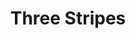 ---
ee_id: '4402'
site: '1'
type: '2'
long_id: 2018-014 Three Stripes
url: 2018-014-three-stripes
title: Three Stripes
year: '2018'
medium: Inkjet on canvas (x3)
commission:
dims: 108 x 36 in
pitch:
ps:
live_url:
related:
youtube:
imgs: three-stripes2018-014-database-02.jpg
subheading:
display_year: '2018'
download:
add_credit:
add_credits:
related_code:
layout: things-i-made
---